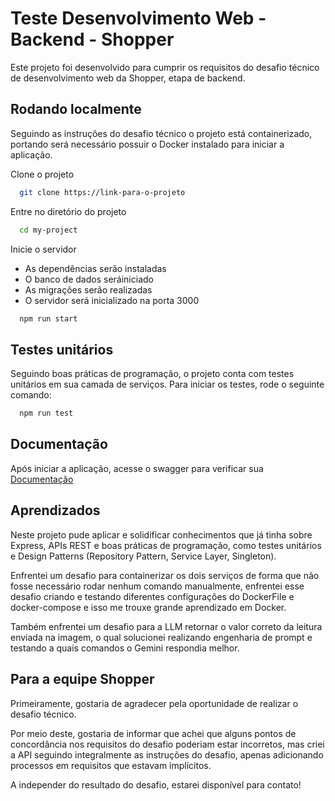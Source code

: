 
# Teste Desenvolvimento Web - Backend - Shopper

Este projeto foi desenvolvido para cumprir os requisitos do desafio técnico de desenvolvimento web da Shopper, etapa de backend.

## Rodando localmente

Seguindo as instruções do desafio técnico o projeto está containerizado, portando será necessário possuir o Docker instalado para iniciar a aplicação.

Clone o projeto

```bash
  git clone https://link-para-o-projeto
```

Entre no diretório do projeto

```bash
  cd my-project
```

Inicie o servidor

- As dependências serão instaladas
- O banco de dados seráiniciado
- As migrações serão realizadas
- O servidor será inicializado na porta 3000

```bash
  npm run start
```

## Testes unitários

Seguindo boas práticas de programação, o projeto conta com testes unitários em sua camada de serviços. Para iniciar os testes, rode o seguinte comando:

```bash
  npm run test
```

## Documentação

Após iniciar a aplicação, acesse o swagger para verificar sua  
[Documentação](http://localhost:3000/docs/)

## Aprendizados

Neste projeto pude aplicar e solidificar conhecimentos que já tinha sobre Express, APIs REST e boas práticas de programação, como testes unitários e Design Patterns (Repository Pattern, Service Layer, Singleton).

Enfrentei um desafio para containerizar os dois serviços de forma que não fosse necessário rodar nenhum comando manualmente, enfrentei esse desafio criando e testando diferentes configurações do DockerFile e docker-compose e isso me trouxe grande aprendizado em Docker.

Também enfrentei um desafio para a LLM retornar o valor correto da leitura enviada na imagem, o qual solucionei realizando engenharia de prompt e testando a quais comandos o Gemini respondia melhor.

## Para a equipe Shopper

Primeiramente, gostaria de agradecer pela oportunidade de realizar o desafio técnico.

Por meio deste, gostaria de informar que achei que alguns pontos de concordância nos requisitos do desafio poderiam estar incorretos, mas criei a API seguindo integralmente as instruções do desafio, apenas adicionando processos em requisitos que estavam implícitos.

A independer do resultado do desafio, estarei disponível para contato!
